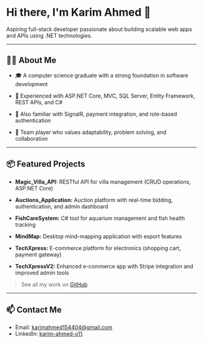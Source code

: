 # Hi there, I'm Karim Ahmed 👋

Aspiring full-stack developer passionate about building scalable web apps and APIs using .NET technologies.

---

## 👨‍💻 About Me

- 🎓 A computer science graduate with a strong foundation in software development
  
- 💼 Experienced with ASP.NET Core, MVC, SQL Server, Entity Framework, REST APIs, and C#
  
- 🔧 Also familiar with SignalR, payment integration, and role-based authentication
  
- 🤝 Team player who values adaptability, problem solving, and collaboration

---

## 📦 Featured Projects

- **Magic_Villa_API:** RESTful API for villa management (CRUD operations, ASP.NET Core)
- **Auctions_Application:** Auction platform with real-time bidding, authentication, and admin dashboard
  
- **FishCareSystem:** C# tool for aquarium management and fish health tracking
  
- **MindMap:** Desktop mind-mapping application with export features
  
- **TechXpress:** E-commerce platform for electronics (shopping cart, payment gateway)
  
- **TechXpressV2:** Enhanced e-commerce app with Stripe integration and improved admin tools

> See all my work on [GitHub](https://github.com/karim-ahmed-111)

---

## 📫 Contact Me

- Email: karimahmed154404@gmail.com
- LinkedIn: [karim-ahmed-o11](https://www.linkedin.com/in/karim-ahmed-o11)
